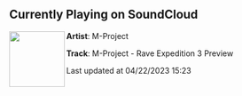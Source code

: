## Currently Playing on SoundCloud

[<img align="left" width="100" src="https://i1.sndcdn.com/artworks-mtU3uggRpxOq9itW-UnXySQ-t500x500.jpg">](https://soundcloud.com/m-project_suzumoto/m-project-rave-expedition-3-preview)

**Artist**: M-Project 

**Track**: M-Project - Rave Expedition 3 Preview

Last updated at 04/22/2023 15:23
